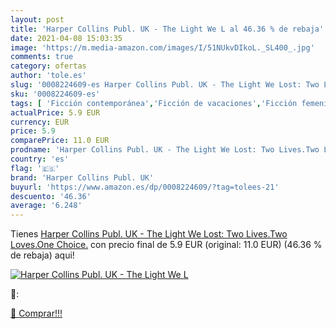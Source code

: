 ```yaml
---
layout: post
title: 'Harper Collins Publ. UK - The Light We L al 46.36 % de rebaja'
date: 2021-04-08 15:03:35
image: 'https://m.media-amazon.com/images/I/51NUkvDIkoL._SL400_.jpg'
comments: true
category: ofertas
author: 'tole.es'
slug: '0008224609-es Harper Collins Publ. UK - The Light We Lost: Two Lives.Two...'
sku: '0008224609-es'
tags: [ 'Ficción contemporánea','Ficción de vacaciones','Ficción femenina','Ficción literaria','Ficción por género','Ficción sobre mujeres contemporáneas','Historia','Historia del siglo XX y XXI','Libros','Literatura estadounidense','Literatura mundial','Literatura y ficción','Romántica','harper collins publ. uk', ]
actualPrice: 5.9 EUR
currency: EUR
price: 5.9
comparePrice: 11.0 EUR
prodname: 'Harper Collins Publ. UK - The Light We Lost: Two Lives.Two Loves.One Choice.'
country: 'es'
flag: '🇪🇸'
brand: 'Harper Collins Publ. UK'
buyurl: 'https://www.amazon.es/dp/0008224609/?tag=tolees-21'
descuento: '46.36'
average: '6.248'
---
```


Tienes [Harper Collins Publ. UK - The Light We Lost: Two Lives.Two Loves.One Choice.](https://www.amazon.es/dp/0008224609/?tag=tolees-21) con precio final de  5.9 EUR (original: 11.0 EUR) (46.36 %  de rebaja) aqui!

[![Harper Collins Publ. UK - The Light We L](https://m.media-amazon.com/images/I/51NUkvDIkoL._SL400_.jpg)](https://www.amazon.es/dp/0008224609/?tag=tolees-21)

🔎:


[🛒 Comprar!!!](https://www.amazon.es/dp/0008224609/?tag=tolees-21)
